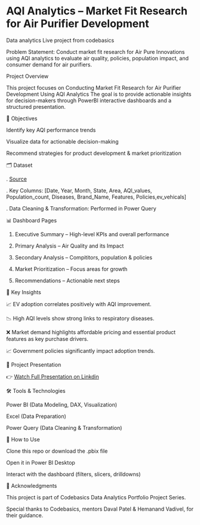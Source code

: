 # AQI Analytics – Market Fit Research for Air Purifier Development
Data analytics Live project from codebasics

Problem Statement: Conduct market fit research for Air Pure Innovations using AQI analytics to evaluate air quality, policies, population impact, and consumer demand for air purifiers.

Project Overview

This project focuses on Conducting Market Fit Research for Air Purifier Development Using AQI Analytics
The goal is to provide actionable insights for decision-makers through PowerBI interactive dashboards and a structured presentation.

🎯 Objectives

Identify key AQI performance trends

Visualize data for actionable decision-making

Recommend strategies for product development & market prioritization

🗂 Dataset

. [Source](https://dataful.in/)

. Key Columns: [Date, Year, Month, State, Area, AQI_values, Population_count, Diseases, Brand_Name, Features, Policies,ev_vehicals]

. Data Cleaning & Transformation: Performed in Power Query

📊 Dashboard Pages

1. Executive Summary – High-level KPIs and overall performance

2. Primary Analysis – Air Quality and its Impact

3. Secondary Analysis – Compititors, population & policies

4. Market Prioritization – Focus areas for growth

5. Recommendations – Actionable next steps

🔑 Key Insights

📈 EV adoption correlates positively with AQI improvement.

📉 High AQI levels show strong links to respiratory diseases.

❌ Market demand highlights affordable pricing and essential product features as key purchase drivers.

📈 Government policies significantly impact adoption trends.

🎥 Project Presentation

👉 [Watch Full Presentation on Linkdin](https://www.linkedin.com/posts/vani-rampatnam-264b712a6_codebasics-davalpatel-hemanandvadivel-activity-7368651547301326851-DIN6?utm_source=share&utm_medium=member_desktop&rcm=ACoAAEna4ywBIytg9J-iYWlNYkZGnFLHommOA90)

🛠 Tools & Technologies

Power BI (Data Modeling, DAX, Visualization)

Excel (Data Preparation)

Power Query (Data Cleaning & Transformation)

🚀 How to Use

Clone this repo or download the .pbix file

Open it in Power BI Desktop

Interact with the dashboard (filters, slicers, drilldowns)

🙌 Acknowledgments

This project is part of Codebasics Data Analytics Portfolio Project Series.

Special thanks to Codebasics, mentors Daval Patel & Hemanand Vadivel, for their guidance.
